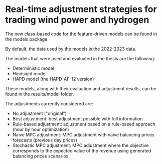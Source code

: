 # Real-time adjustment strategies for trading wind power and hydrogen

The new class-based code for the feature-driven models can be found in the models package.

By default, the data used by the models is the 2022-2023 data.

The models that were used and evaluated in the thesis are the following:

- Deterministic model
- Hindsight model
- HAPD model (the HAPD-AF-12 version)

These models, along with their evaluation and adjustment results, can be found in the results/model folder.

The adjustments currently considered are:

- No adjustment ("original")
- Best adjustment: best adjustment possible with full information
- Rule-based adjustment: adjustment based on a rule-based approach (hour by hour optimization)
- Naive MPC adjustment: MPC adjustment with naive balancing prices forecasts (previous day prices)
- Stochastic MPC adjustment: MPC adjustment where the objective corresponds to the expected value of the revenue using generated balancing prices scenarios.
